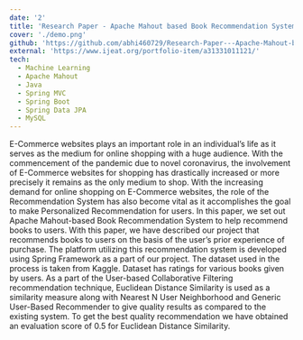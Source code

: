```yaml
---
date: '2'
title: 'Research Paper - Apache Mahout based Book Recommendation System for BookMart (An Online Book Shopping Platform)'
cover: './demo.png'
github: 'https://github.com/abhi460729/Research-Paper---Apache-Mahout-based-Book-Recommendation-System'
external: 'https://www.ijeat.org/portfolio-item/a31331011121/'
tech:
  - Machine Learning
  - Apache Mahout
  - Java
  - Spring MVC
  - Spring Boot
  - Spring Data JPA
  - MySQL
---
```


E-Commerce websites plays an important role in an individual’s life as it serves as the medium for online shopping with a huge audience. With the commencement of the pandemic due to novel coronavirus, the involvement of E-Commerce websites for shopping has drastically increased or more precisely it remains as the only medium to shop. With the increasing demand for online shopping on E-Commerce websites, the role of the Recommendation System has also become vital as it accomplishes the goal to make Personalized Recommendation for users. In this paper, we set out Apache Mahout-based Book Recommendation System to help recommend books to users. With this paper, we have described our project that recommends books to users on the basis of the user’s prior experience of purchase. The platform utilizing this recommendation system is developed using Spring Framework as a part of our project. The dataset used in the process is taken from Kaggle. Dataset has ratings for various books given by users. As a part of the User-based Collaborative Filtering recommendation technique, Euclidean Distance Similarity is used as a similarity measure along with Nearest N User Neighborhood and Generic User-Based Recommender to give quality results as compared to the existing system. To get the best quality recommendation we have obtained an evaluation score of 0.5 for Euclidean Distance Similarity.
